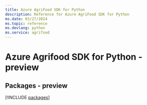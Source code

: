 ```yaml
---
title: Azure AgriFood SDK for Python
description: Reference for Azure AgriFood SDK for Python
ms.date: 03/27/2024
ms.topic: reference
ms.devlang: python
ms.service: agrifood
---
```

# Azure Agrifood SDK for Python - preview
## Packages - preview
[!INCLUDE [packages](agrifood-index.md)]